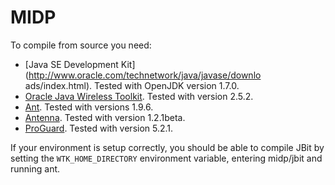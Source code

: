 MIDP
====

To compile from source you need:

* [Java SE Development Kit](http://www.oracle.com/technetwork/java/javase/downlo
ads/index.html).
  Tested with OpenJDK version 1.7.0.
* [Oracle Java Wireless Toolkit](http://www.oracle.com/technetwork/java/download-135801.html).
  Tested with version 2.5.2.
* [Ant](http://ant.apache.org/).
  Tested with versions 1.9.6.
* [Antenna](http://antenna.sourceforge.net/).
  Tested with version 1.2.1beta.
* [ProGuard](http://proguard.sourceforge.net/).
  Tested with version 5.2.1.

If your environment is setup correctly, you should be able to
compile JBit by setting the `WTK_HOME_DIRECTORY` environment variable,
entering midp/jbit and running ant.
